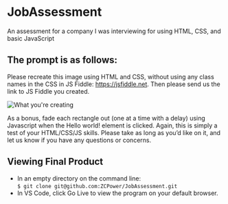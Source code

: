 # JobAssessment
An assessment for a company I was interviewing for using HTML, CSS, and basic JavaScript

## The prompt is as follows: 

Please recreate this image using HTML and CSS, without using any class names in the CSS in JS Fiddle: https://jsfiddle.net. Then please send us the link to JS Fiddle you created. 

![What you're creating](https://user-images.githubusercontent.com/92145874/195739161-8e8b9a53-fd16-4b77-b8c2-dcb70d1692b8.png)

As a bonus, fade each rectangle out (one at a time with a delay) using Javascript when the Hello world! element is clicked.
Again, this is simply a test of your HTML/CSS/JS skills. Please take as long as you’d like on it, and let us know if you have any questions or concerns.

## Viewing Final Product
* In an empty directory on the command line: <br/> 
 `
$ git clone git@github.com:ZCPower/JobAssessment.git
 `
* In VS Code, click Go Live to view the program on your default browser.
